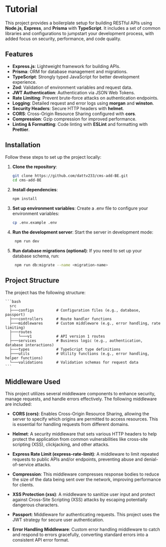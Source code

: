 # Tutorial

This project provides a boilerplate setup for building RESTful APIs using **Node.js**, **Express**, and **Prisma** with **TypeScript**. It includes a set of common libraries and configurations to jumpstart your development process, with added focus on security, performance, and code quality.

## Features

- **Express.js**: Lightweight framework for building APIs.
- **Prisma**: ORM for database management and migrations.
- **TypeScript**: Strongly typed JavaScript for better development experience.
- **Zod**: Validation of environment variables and request data.
- **JWT Authentication**: Authentication via JSON Web Tokens.
- **Rate Limiting**: Prevent brute-force attacks on authentication endpoints.
- **Logging**: Detailed request and error logs using **morgan** and **winston**.
- **Security Headers**: Secure HTTP headers with **helmet**.
- **CORS**: Cross-Origin Resource Sharing configured with **cors**.
- **Compression**: Gzip compression for improved performance.
- **Linting & Formatting**: Code linting with **ESLint** and formatting with **Prettier**.

## Installation

Follow these steps to set up the project locally:

1. **Clone the repository**:

   ```bash
   git clone https://github.com/dattv233/cms-add-BE.git
   cd cms-add-BE
   ```

2. **Install dependencies**:

   ```bash
   npm install
   ```

3. **Set up environment variables**: Create a .env file to configure your environment variables:

   ```bash
   cp .env.example .env
   ```

4. **Run the development server**: Start the server in development mode:

   ```bash
    npm run dev
   ```

5. **Run database migrations (optional)**: If you need to set up your database schema, run:
   ```bash
    npm run db:migrate --name <migration-name>
   ```

## Project Structure

The project has the following structure:

    ```bash
      src
      ├───configs          # Configuration files (e.g., database, passport)
      ├───controllers      # Route handler functions
      ├───middlewares      # Custom middleware (e.g., error handling, rate limiting)
      ├───routes
      │   └───v1           # API version 1 routes
      ├───services         # Business logic (e.g., authentication, database interactions)
      ├───types            # TypeScript type definitions
      ├───utils            # Utility functions (e.g., error handling, helper functions)
      └───validations      # Validation schemas for request data
    ```

## Middleware Used

This project utilizes several middleware components to enhance security, manage requests, and handle errors effectively. The following middleware are included:

- **CORS (cors)**: Enables Cross-Origin Resource Sharing, allowing the server to specify which origins are permitted to access resources. This is essential for handling requests from different domains.

- **Helmet**: A security middleware that sets various HTTP headers to help protect the application from common vulnerabilities like cross-site scripting (XSS), clickjacking, and other attacks.

- **Express Rate Limit (express-rate-limit)**: A middleware to limit repeated requests to public APIs and/or endpoints, preventing abuse and denial-of-service attacks.

- **Compression**: This middleware compresses response bodies to reduce the size of the data being sent over the network, improving performance for clients.

- **XSS Protection (xss)**: A middleware to sanitize user input and protect against Cross-Site Scripting (XSS) attacks by escaping potentially dangerous characters.

- **Passport**: Middleware for authenticating requests. This project uses the JWT strategy for secure user authentication.

- **Error Handling Middleware**: Custom error handling middleware to catch and respond to errors gracefully, converting standard errors into a consistent API error format.
